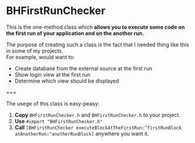 BHFirstRunChecker
=================

This is the one-method class which **allows you to execute some code on the first run of your application and on the another run.**  
  
The purpose of creating such a class is the fact that I needed thing like this in some of my projects.  
For example, would want to:

* Create database from the external source at the first run
* Show login view at the first run
* Determine which view should be displayed 

===

The usege of this class is easy-peasy:

1. **Copy** `BHFirstRunChecker.h` and `BHFirstRunChecker.h` to your project.
2. **Use** `#import "BHFirstRunChecker.h"`
3. **Call** `[BHFirstRunChecker executeBlockAtTheFirstRun:^firstRunBlock atAnotherRun:^anotherRunBlock]` anywhere you want it.
